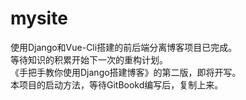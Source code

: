 # mysite
使用Django和Vue-Cli搭建的前后端分离博客项目已完成。  
等待知识的积累开始下一次的重构计划。  
《手把手教你使用Django搭建博客》的第二版，即将开写。  
本项目的启动方法，等待GitBookd编写后，复制上来。  
